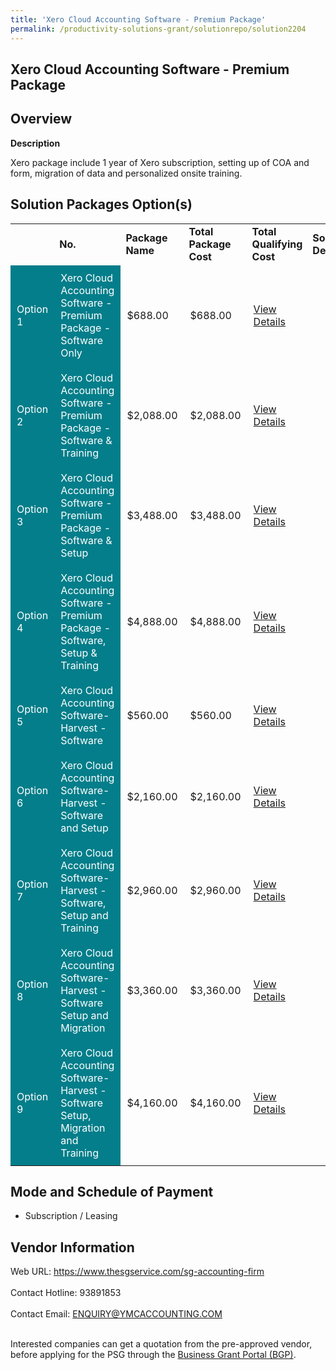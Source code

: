 ```yaml
---
title: 'Xero Cloud Accounting Software - Premium Package'
permalink: /productivity-solutions-grant/solutionrepo/solution2204
---
```


## Xero Cloud Accounting Software - Premium Package

## Overview

**Description**

Xero package include 1 year of Xero subscription, setting up of COA and form, migration of data and personalized onsite training.

## Solution Packages Option(s)

<table>
<th>
<td><b>No.</b></td>
<td><b>Package Name</b></td>
<td><b>Total Package Cost</b></td>
<td><b>Total Qualifying Cost</b></td>
<td><b>Solution Details</b></td>
</th>
<tr>
<td style='padding: 10px; background-color: #037E8A; color: #FFFFFF;'>Option 1</td>
<td style='padding: 10px; background-color: #037E8A; color: #FFFFFF;'>Xero Cloud Accounting Software - Premium Package - Software Only</td>
<td style='padding: 10px;'>$688.00</td>
<td style='padding: 10px;'>$688.00</td>
<td style='padding: 10px;'><a href='https://www.gobusiness.gov.sg/images/psg/Desensitised_YMC_Annex_3_CR_wef_20_Jan_2022_Part_1.pdf' target='_blank'>View Details</a></td>
</tr>
<tr>
<td style='padding: 10px; background-color: #037E8A; color: #FFFFFF;'>Option 2</td>
<td style='padding: 10px; background-color: #037E8A; color: #FFFFFF;'>Xero Cloud Accounting Software - Premium Package - Software & Training</td>
<td style='padding: 10px;'>$2,088.00</td>
<td style='padding: 10px;'>$2,088.00</td>
<td style='padding: 10px;'><a href='https://www.gobusiness.gov.sg/images/psg/Desensitised_YMC_Annex_3_CR_wef_20_Jan_2022_Part_2.pdf' target='_blank'>View Details</a></td>
</tr>
<tr>
<td style='padding: 10px; background-color: #037E8A; color: #FFFFFF;'>Option 3</td>
<td style='padding: 10px; background-color: #037E8A; color: #FFFFFF;'>Xero Cloud Accounting Software - Premium Package - Software & Setup</td>
<td style='padding: 10px;'>$3,488.00</td>
<td style='padding: 10px;'>$3,488.00</td>
<td style='padding: 10px;'><a href='https://www.gobusiness.gov.sg/images/psg/Desensitised_YMC_Annex_3_CR_wef_20_Jan_2022_Part_3.pdf' target='_blank'>View Details</a></td>
</tr>
<tr>
<td style='padding: 10px; background-color: #037E8A; color: #FFFFFF;'>Option 4</td>
<td style='padding: 10px; background-color: #037E8A; color: #FFFFFF;'>Xero Cloud Accounting Software - Premium Package - Software, Setup & Training</td>
<td style='padding: 10px;'>$4,888.00</td>
<td style='padding: 10px;'>$4,888.00</td>
<td style='padding: 10px;'><a href='https://www.gobusiness.gov.sg/images/psg/Desensitised_YMC_Annex_3_CR_wef_20_Jan_2022_Part_4.pdf' target='_blank'>View Details</a></td>
</tr>
<tr>
<td style='padding: 10px; background-color: #037E8A; color: #FFFFFF;'>Option 5</td>
<td style='padding: 10px; background-color: #037E8A; color: #FFFFFF;'>Xero Cloud Accounting Software-Harvest - Software</td>
<td style='padding: 10px;'>$560.00</td>
<td style='padding: 10px;'>$560.00</td>
<td style='padding: 10px;'><a href='https://www.gobusiness.gov.sg/images/psg/DesensitisedHarvestAccountingAnnex3CRwef12August2021-_Part_1.pdf' target='_blank'>View Details</a></td>
</tr>
<tr>
<td style='padding: 10px; background-color: #037E8A; color: #FFFFFF;'>Option 6</td>
<td style='padding: 10px; background-color: #037E8A; color: #FFFFFF;'>Xero Cloud Accounting Software-Harvest - Software and Setup</td>
<td style='padding: 10px;'>$2,160.00</td>
<td style='padding: 10px;'>$2,160.00</td>
<td style='padding: 10px;'><a href='https://www.gobusiness.gov.sg/images/psg/DesensitisedHarvestAccountingAnnex3CRwef12August2021-_Part_2.pdf' target='_blank'>View Details</a></td>
</tr>
<tr>
<td style='padding: 10px; background-color: #037E8A; color: #FFFFFF;'>Option 7</td>
<td style='padding: 10px; background-color: #037E8A; color: #FFFFFF;'>Xero Cloud Accounting Software-Harvest - Software, Setup and Training</td>
<td style='padding: 10px;'>$2,960.00</td>
<td style='padding: 10px;'>$2,960.00</td>
<td style='padding: 10px;'><a href='https://www.gobusiness.gov.sg/images/psg/DesensitisedHarvestAccountingAnnex3CRwef12August2021-_Part_3.pdf' target='_blank'>View Details</a></td>
</tr>
<tr>
<td style='padding: 10px; background-color: #037E8A; color: #FFFFFF;'>Option 8</td>
<td style='padding: 10px; background-color: #037E8A; color: #FFFFFF;'>Xero Cloud Accounting Software-Harvest - Software Setup and Migration</td>
<td style='padding: 10px;'>$3,360.00</td>
<td style='padding: 10px;'>$3,360.00</td>
<td style='padding: 10px;'><a href='https://www.gobusiness.gov.sg/images/psg/DesensitisedHarvestAccountingAnnex3CRwef12August2021-_Part_4.pdf' target='_blank'>View Details</a></td>
</tr>
<tr>
<td style='padding: 10px; background-color: #037E8A; color: #FFFFFF;'>Option 9</td>
<td style='padding: 10px; background-color: #037E8A; color: #FFFFFF;'>Xero Cloud Accounting Software-Harvest - Software Setup, Migration and Training</td>
<td style='padding: 10px;'>$4,160.00</td>
<td style='padding: 10px;'>$4,160.00</td>
<td style='padding: 10px;'><a href='https://www.gobusiness.gov.sg/images/psg/DesensitisedHarvestAccountingAnnex3CRwef12August2021-_Part_5.pdf' target='_blank'>View Details</a></td>
</tr>
</table>

## Mode and Schedule of Payment

 - Subscription / Leasing

## Vendor Information

 Web URL: https://www.thesgservice.com/sg-accounting-firm <br><br>Contact Hotline: 93891853 <br><br>Contact Email: ENQUIRY@YMCACCOUNTING.COM <br><br>

Interested companies can get a quotation from the pre-approved vendor, before applying for the PSG through the <a href='https://www.businessgrants.gov.sg/' target='_blank' rel='noopener'>Business Grant Portal (BGP)</a>.

<script src="/jquery/resize-tables.js"></script>
